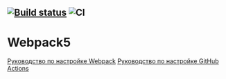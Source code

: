[![Build status](https://ci.appveyor.com/api/projects/status/95uobk9da4axapmo/branch/master?svg=true)](https://ci.appveyor.com/project/lan-mak/ahj-1-env/branch/master)
![CI](https://github.com/lan-mak/ahj-1-env/actions/workflows/web.yml/badge.svg)
------

# Webpack5

[Руководство по настройке Webpack](https://webpack.js.org/guides/)
[Руководство по настройке GitHub Actions](https://docs.github.com/en/actions/quickstart)
